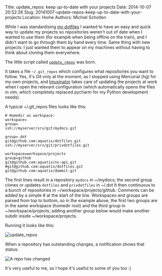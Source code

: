 Title: update_repos: keep up-to-date with your projects
Date: 2014-10-07 20:52:26
Slug: 20141007-update-repos-keep-up-to-date-with-your-projects
Location: Home
Authors: Michiel Scholten

While I was standardising [my dotfiles](https://github.com/aquatix/dotfiles) I wanted to have an easy and quick way to update my projects so repositories weren't out of date when I wanted to use them (for example when being offline on the train), and I didn't want to go through them by hand every time. Same thing with new projects: I just wanted them to appear on my machines without having to think about cloning them everywhere.

The little script called [`update_repos`](https://github.com/aquatix/dotfiles/blob/master/bin/update_repos) was born.

It takes a file `~/.git_repos` which configures what repositories you want to follow. Yes, it's Git only at the moment, as I stopped using Mercurial (hg) for my own projects, and [tmuxinator](https://github.com/tmuxinator/tmuxinator) takes care of updating the projects at work when I open the relevant configuration (which automatically opens the files in vim, which completely replaced pycharm for my Python development needs).

A typical ~/.git_repos files looks like this:

    # Homedir as workspace:
    workspace=
    group=
    ssh://myserver/srv/git/mydocs.git

    group=.dot
    git@github.com:aquatix/dotfiles.git
    ssh://myserver/srv/git/privdotfiles.git

    workspace=workspace/projects
    group=github
    git@github.com:aquatix/ns-api.git
    #git@github.com:aquatix/dotfiles.git
    git@github.com:aquatix/dammit.git

The first lines result in a repository `mydocs` in ~/mydocs; the second group clones or updates `dotfiles` and `privdotfiles` in ~/.dot It then continuous to a bunch of repositories in ~/workspace/projects/github. Comments can be added by a simple # at the start of the line. Workspaces and groups are parsed from top to bottom, so in the example above, the first two groups are in the same workspace (homedir root) and the third group in ~/workspace/projects; adding another group below would make another subdir inside ~/workspace/projects.

Running it looks like this:

![update_repos](//dammit.nl/images/content/update_repos.png)

When a repository has outstanding changes, a notification shows that status:

![A repo has changed](//dammit.nl/images/content/update_repos_changed.png)

It's very useful to me, so I hope it's useful to some of you too :)
